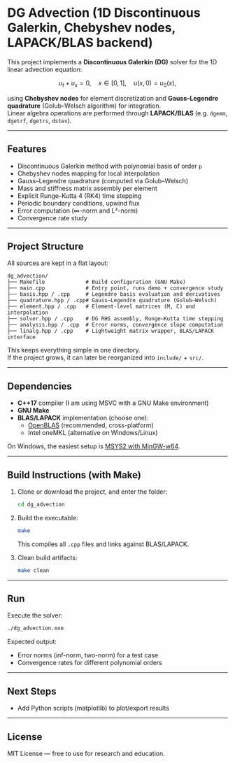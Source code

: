 # DG Advection (1D Discontinuous Galerkin, Chebyshev nodes, LAPACK/BLAS backend)

This project implements a **Discontinuous Galerkin (DG)** solver for the 1D linear advection equation:

$$
u_t + u_x = 0, \quad x \in [0,1], \quad u(x,0) = u_0(x),
$$

using **Chebyshev nodes** for element discretization and **Gauss–Legendre quadrature** (Golub–Welsch algorithm) for integration.  
Linear algebra operations are performed through **LAPACK/BLAS** (e.g. `dgemm`, `dgetrf`, `dgetrs`, `dstev`).

---

## Features
- Discontinuous Galerkin method with polynomial basis of order `p`
- Chebyshev nodes mapping for local interpolation
- Gauss–Legendre quadrature (computed via Golub–Welsch)
- Mass and stiffness matrix assembly per element
- Explicit Runge–Kutta 4 (RK4) time stepping
- Periodic boundary conditions, upwind flux
- Error computation (∞-norm and L²-norm)
- Convergence rate study

---

## Project Structure
All sources are kept in a flat layout:

```text
dg_advection/
├── Makefile             # Build configuration (GNU Make)
├── main.cpp             # Entry point, runs demo + convergence study
├── basis.hpp / .cpp     # Legendre basis evaluation and derivatives
├── quadrature.hpp / .cpp# Gauss–Legendre quadrature (Golub–Welsch)
├── element.hpp / .cpp   # Element-level matrices (M, C) and interpolation
├── solver.hpp / .cpp    # DG RHS assembly, Runge–Kutta time stepping
├── analysis.hpp / .cpp  # Error norms, convergence slope computation
├── linalg.hpp / .cpp    # Lightweight matrix wrapper, BLAS/LAPACK interface
```

This keeps everything simple in one directory.  
If the project grows, it can later be reorganized into `include/` + `src/`.

---

## Dependencies
- **C++17** compiler (I am using MSVC with a GNU Make environment)
- **GNU Make**
- **BLAS/LAPACK** implementation (choose one):
  - [OpenBLAS](https://www.openblas.net/) (recommended, cross-platform)
  - Intel oneMKL (alternative on Windows/Linux)

On Windows, the easiest setup is [MSYS2 with MinGW-w64](https://www.msys2.org/).  

---

## Build Instructions (with Make)

1. Clone or download the project, and enter the folder:

   ```bash
   cd dg_advection
   ```

2. Build the executable:

   ```bash
   make
   ```

   This compiles all `.cpp` files and links against BLAS/LAPACK.

3. Clean build artifacts:

   ```bash
   make clean
   ```

---

## Run
Execute the solver:

```bash
./dg_advection.exe
```

Expected output:
- Error norms (inf-norm, two-norm) for a test case
- Convergence rates for different polynomial orders

---

## Next Steps
- Add Python scripts (matplotlib) to plot/export results

---

## License
MIT License — free to use for research and education.
